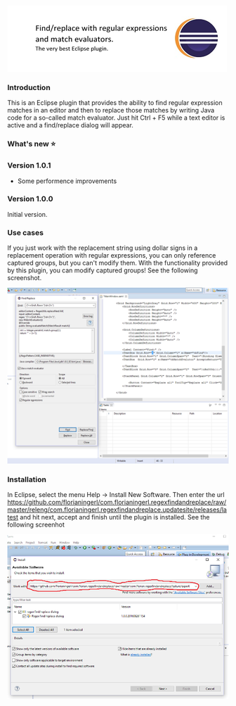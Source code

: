 ![Find/Replace with regular expressions and match evaluators](media/logo.png)

### Introduction
This is an Eclipse plugin that provides the ability to find regular expression matches in an editor and then to replace those matches by writing Java code for a so-called match evaluator. Just hit Ctrl + F5 while a text editor is active and a find/replace dialog will appear.

### What's new :star:

### Version 1.0.1

- Some performence improvements

### Version 1.0.0

Initial version.

### Use cases

If you just work with the replacement string using dollar signs in a replacement operation with regular expressions, you can only reference captured groups, but you can't modify them. With the functionality provided by this plugin, you can modify captured groups! See the following screenshot.

![Screenshot1](screenshots/Screenshot1.PNG)

### Installation

In Eclipse, select the menu Help -> Install New Software. Then enter the url https://github.com/florianingerl/com.florianingerl.regexfindandreplace/raw/master/releng/com.florianingerl.regexfindandreplace.updatesite/releases/latest and hit next, accept and finish until the plugin is installed. See the following screenhot

![Screenhot2](screenshots/Screenshot2.PNG)
